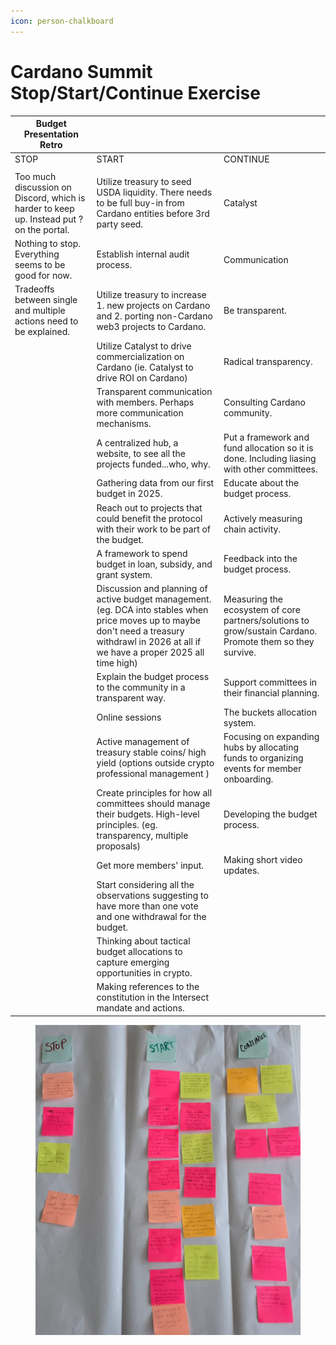 ```yaml
---
icon: person-chalkboard
---
```


# Cardano Summit Stop/Start/Continue Exercise

| Budget Presentation Retro                                                                |                                                                                                                                                                                                |                                                                                                           |
| ---------------------------------------------------------------------------------------- | ---------------------------------------------------------------------------------------------------------------------------------------------------------------------------------------------- | --------------------------------------------------------------------------------------------------------- |
| STOP                                                                                     | START                                                                                                                                                                                          | CONTINUE                                                                                                  |
|                                                                                          |                                                                                                                                                                                                |                                                                                                           |
| Too much discussion on Discord, which is harder to keep up. Instead put ? on the portal. | Utilize treasury to seed USDA liquidity. There needs to be full buy-in from Cardano entities before 3rd party seed.                                                                            | Catalyst                                                                                                  |
| Nothing to stop. Everything seems to be good for now.                                    | Establish internal audit process.                                                                                                                                                              | Communication                                                                                             |
| Tradeoffs between single and multiple actions need to be explained.                      | Utilize treasury to increase 1. new projects on Cardano and 2. porting non-Cardano web3 projects to Cardano.                                                                                   | Be transparent.                                                                                           |
|                                                                                          | Utilize Catalyst to drive commercialization on Cardano (ie. Catalyst to drive ROI on Cardano)                                                                                                  | Radical transparency.                                                                                     |
|                                                                                          | Transparent communication with members. Perhaps more communication mechanisms.                                                                                                                 | Consulting Cardano community.                                                                             |
|                                                                                          | A centralized hub, a website, to see all the projects funded...who, why.                                                                                                                       | Put a framework and fund allocation so it is done. Including liasing with other committees.               |
|                                                                                          | Gathering data from our first budget in 2025.                                                                                                                                                  | Educate about the budget process.                                                                         |
|                                                                                          | Reach out to projects that could benefit the protocol with their work to be part of the budget.                                                                                                | Actively measuring chain activity.                                                                        |
|                                                                                          | A framework to spend budget in loan, subsidy, and grant system.                                                                                                                                | Feedback into the budget process.                                                                         |
|                                                                                          | Discussion and planning of active budget management. (eg. DCA into stables when price moves up to maybe don't need a treasury withdrawl in 2026 at all if we have a proper 2025 all time high) | Measuring the ecosystem of core partners/solutions to grow/sustain Cardano. Promote them so they survive. |
|                                                                                          | Explain the budget process to the community in a transparent way.                                                                                                                              | Support committees in their financial planning.                                                           |
|                                                                                          | Online sessions                                                                                                                                                                                | The buckets allocation system.                                                                            |
|                                                                                          | Active management of treasury stable coins/ high yield (options outside crypto professional management )                                                                                       | Focusing on expanding hubs by allocating funds to organizing events for member onboarding.                |
|                                                                                          | Create principles for how all committees should manage their budgets. High-level principles. (eg. transparency, multiple proposals)                                                            | Developing the budget process.                                                                            |
|                                                                                          | Get more members' input.                                                                                                                                                                       | Making short video updates.                                                                               |
|                                                                                          | Start considering all the observations suggesting to have more than one vote and one withdrawal for the budget.                                                                                |                                                                                                           |
|                                                                                          | Thinking about tactical budget allocations to capture emerging opportunities in crypto.                                                                                                        |                                                                                                           |
|                                                                                          | Making references to the constitution in the Intersect mandate and actions.                                                                                                                    |                                                                                                           |



<figure><img src="../../../.gitbook/assets/WhatsApp Image 2024-10-23 at 05.45.08_7e828174.jpg" alt=""><figcaption></figcaption></figure>
